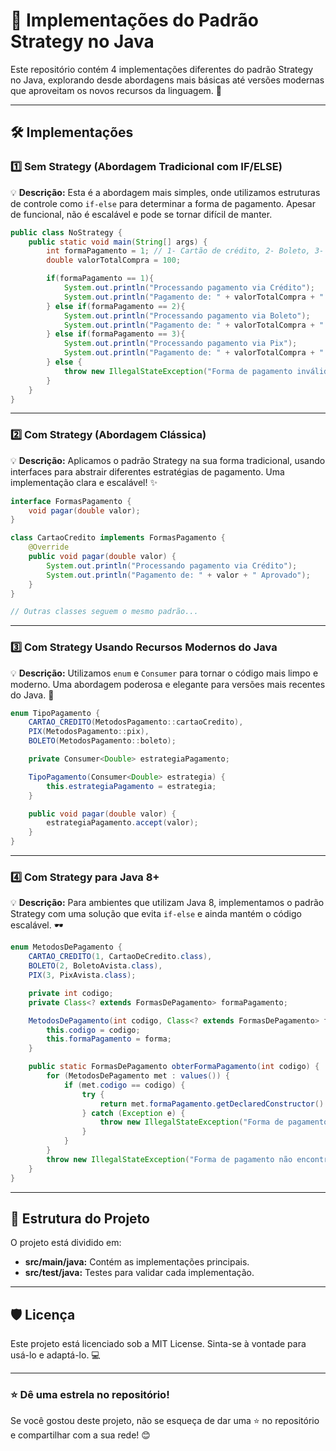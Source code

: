 # 🎯 Implementações do Padrão Strategy no Java

Este repositório contém 4 implementações diferentes do padrão Strategy no Java, explorando desde abordagens mais básicas até versões modernas que aproveitam os novos recursos da linguagem. 🚀

---

## 🛠️ Implementações

### 1️⃣ **Sem Strategy (Abordagem Tradicional com IF/ELSE)**

💡 **Descrição:** Esta é a abordagem mais simples, onde utilizamos estruturas de controle como `if-else` para determinar a forma de pagamento. Apesar de funcional, não é escalável e pode se tornar difícil de manter.

```java
public class NoStrategy {
    public static void main(String[] args) {
        int formaPagamento = 1; // 1- Cartão de crédito, 2- Boleto, 3- Pix
        double valorTotalCompra = 100;

        if(formaPagamento == 1){
            System.out.println("Processando pagamento via Crédito");
            System.out.println("Pagamento de: " + valorTotalCompra + " Aprovado");
        } else if(formaPagamento == 2){
            System.out.println("Processando pagamento via Boleto");
            System.out.println("Pagamento de: " + valorTotalCompra + " Aprovado");
        } else if(formaPagamento == 3){
            System.out.println("Processando pagamento via Pix");
            System.out.println("Pagamento de: " + valorTotalCompra + " Aprovado");
        } else {
            throw new IllegalStateException("Forma de pagamento inválida");
        }
    }
}
```

---

### 2️⃣ **Com Strategy (Abordagem Clássica)**

💡 **Descrição:** Aplicamos o padrão Strategy na sua forma tradicional, usando interfaces para abstrair diferentes estratégias de pagamento. Uma implementação clara e escalável! ✨

```java
interface FormasPagamento {
    void pagar(double valor);
}

class CartaoCredito implements FormasPagamento {
    @Override
    public void pagar(double valor) {
        System.out.println("Processando pagamento via Crédito");
        System.out.println("Pagamento de: " + valor + " Aprovado");
    }
}

// Outras classes seguem o mesmo padrão...
```

---

### 3️⃣ **Com Strategy Usando Recursos Modernos do Java**

💡 **Descrição:** Utilizamos `enum` e `Consumer` para tornar o código mais limpo e moderno. Uma abordagem poderosa e elegante para versões mais recentes do Java. 🌟

```java
enum TipoPagamento {
    CARTAO_CREDITO(MetodosPagamento::cartaoCredito),
    PIX(MetodosPagamento::pix),
    BOLETO(MetodosPagamento::boleto);

    private Consumer<Double> estrategiaPagamento;

    TipoPagamento(Consumer<Double> estrategia) {
        this.estrategiaPagamento = estrategia;
    }

    public void pagar(double valor) {
        estrategiaPagamento.accept(valor);
    }
}
```

---

### 4️⃣ **Com Strategy para Java 8+**

💡 **Descrição:** Para ambientes que utilizam Java 8, implementamos o padrão Strategy com uma solução que evita `if-else` e ainda mantém o código escalável. 🕶️

```java
enum MetodosDePagamento {
    CARTAO_CREDITO(1, CartaoDeCredito.class),
    BOLETO(2, BoletoAvista.class),
    PIX(3, PixAvista.class);

    private int codigo;
    private Class<? extends FormasDePagamento> formaPagamento;

    MetodosDePagamento(int codigo, Class<? extends FormasDePagamento> forma) {
        this.codigo = codigo;
        this.formaPagamento = forma;
    }

    public static FormasDePagamento obterFormaPagamento(int codigo) {
        for (MetodosDePagamento met : values()) {
            if (met.codigo == codigo) {
                try {
                    return met.formaPagamento.getDeclaredConstructor().newInstance();
                } catch (Exception e) {
                    throw new IllegalStateException("Forma de pagamento inválida!");
                }
            }
        }
        throw new IllegalStateException("Forma de pagamento não encontrada!");
    }
}
```

---

## 📂 Estrutura do Projeto

O projeto está dividido em:

- **src/main/java:** Contém as implementações principais.
- **src/test/java:** Testes para validar cada implementação.

---

## 🛡️ Licença

Este projeto está licenciado sob a MIT License. Sinta-se à vontade para usá-lo e adaptá-lo. 💻

---

### ⭐ Dê uma estrela no repositório!
Se você gostou deste projeto, não se esqueça de dar uma ⭐ no repositório e compartilhar com a sua rede! 😊
